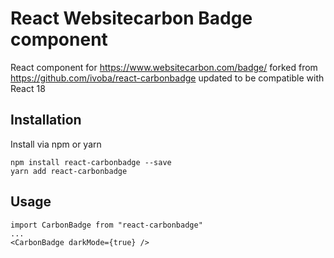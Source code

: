 # React Websitecarbon Badge component

React component for https://www.websitecarbon.com/badge/ forked from https://github.com/ivoba/react-carbonbadge updated to be compatible with React 18

## Installation

Install via npm or yarn

```
npm install react-carbonbadge --save
yarn add react-carbonbadge
```

## Usage

    import CarbonBadge from "react-carbonbadge"
    ...
    <CarbonBadge darkMode={true} />
